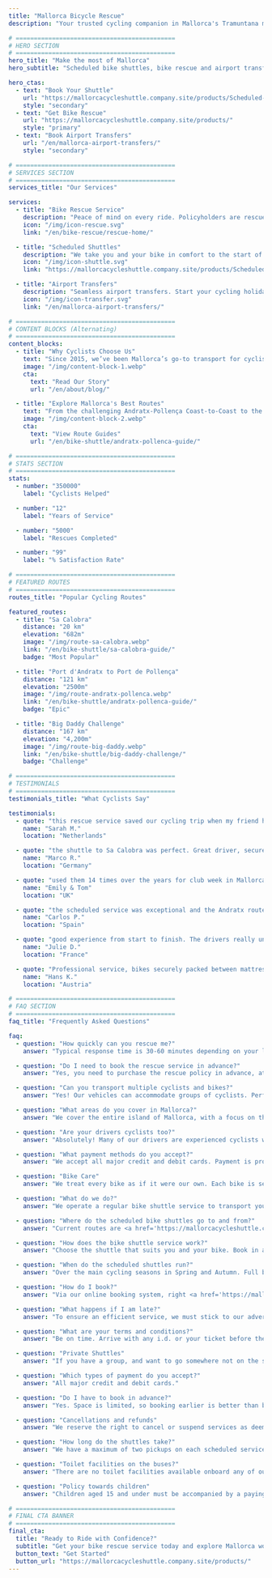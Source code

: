 ```yaml
---
title: "Mallorca Bicycle Rescue"
description: "Your trusted cycling companion in Mallorca's Tramuntana mountains. Bike rescue service, shuttles, and airport transfers for cyclists."

# ============================================
# HERO SECTION
# ============================================
hero_title: "Make the most of Mallorca"
hero_subtitle: "Scheduled bike shuttles, bike rescue and airport transfers by cyclists for cyclists"

hero_ctas:
  - text: "Book Your Shuttle"
    url: "https://mallorcacycleshuttle.company.site/products/Scheduled-Bike-Buses-c15728235"
    style: "secondary"
  - text: "Get Bike Rescue"
    url: "https://mallorcacycleshuttle.company.site/products/"
    style: "primary"
  - text: "Book Airport Transfers"
    url: "/en/mallorca-airport-transfers/"
    style: "secondary"

# ============================================
# SERVICES SECTION
# ============================================
services_title: "Our Services"

services:
  - title: "Bike Rescue Service"
    description: "Peace of mind on every ride. Policyholders are rescued Mallorca-wide if bike or body break down."
    icon: "/img/icon-rescue.svg"
    link: "/en/bike-rescue/rescue-home/"

  - title: "Scheduled Shuttles"
    description: "We take you and your bike in comfort to the start of the iconic one way routes."
    icon: "/img/icon-shuttle.svg"
    link: "https://mallorcacycleshuttle.company.site/products/Scheduled-Bike-Buses-c15728235"

  - title: "Airport Transfers"
    description: "Seamless airport transfers. Start your cycling holiday stress-free from the moment you land."
    icon: "/img/icon-transfer.svg"
    link: "/en/mallorca-airport-transfers/"

# ============================================
# CONTENT BLOCKS (Alternating)
# ============================================
content_blocks:
  - title: "Why Cyclists Choose Us"
    text: "Since 2015, we’ve been Mallorca’s go-to transport for cyclists—running shuttles, handling island-wide rescues, and looking after bikes as if they’re ours. Expect a friendly, reliable team, comfortable buses, and local knowledge you can count on."
    image: "/img/content-block-1.webp"
    cta:
      text: "Read Our Story"
      url: "/en/about/blog/"

  - title: "Explore Mallorca's Best Routes"
    text: "From the challenging Andratx-Pollença Coast-to-Coast to the legendary climbs from the Ports of Sa Calobra and Valldemossa to the quiet lanes of the interior, Mallorca is a world-class cycling paradise. Our comprehensive route guides help you plan your perfect one way rides with detailed maps, elevation profiles, and insider tips."
    image: "/img/content-block-2.webp"
    cta:
      text: "View Route Guides"
      url: "/en/bike-shuttle/andratx-pollenca-guide/"

# ============================================
# STATS SECTION
# ============================================
stats:
  - number: "350000"
    label: "Cyclists Helped"

  - number: "12"
    label: "Years of Service"

  - number: "5000"
    label: "Rescues Completed"

  - number: "99"
    label: "% Satisfaction Rate"

# ============================================
# FEATURED ROUTES
# ============================================
routes_title: "Popular Cycling Routes"

featured_routes:
  - title: "Sa Calobra"
    distance: "20 km"
    elevation: "682m"
    image: "/img/route-sa-calobra.webp"
    link: "/en/bike-shuttle/sa-calobra-guide/"
    badge: "Most Popular"

  - title: "Port d'Andratx to Port de Pollença"
    distance: "121 km"
    elevation: "2500m"
    image: "/img/route-andratx-pollenca.webp"
    link: "/en/bike-shuttle/andratx-pollenca-guide/"
    badge: "Epic"

  - title: "Big Daddy Challenge"
    distance: "167 km"
    elevation: "4,200m"
    image: "/img/route-big-daddy.webp"
    link: "/en/bike-shuttle/big-daddy-challenge/"
    badge: "Challenge"

# ============================================
# TESTIMONIALS
# ============================================
testimonials_title: "What Cyclists Say"

testimonials:
  - quote: "this rescue service saved our cycling trip when my friend had a mechanical issue. Professional, fast, and friendly. Highly recommend!"
    name: "Sarah M."
    location: "Netherlands"

  - quote: "the shuttle to Sa Calobra was perfect. Great driver, secure bike transport, and we started our ride from exactly where we wanted with fresh legs. Worth every cent."
    name: "Marco R."
    location: "Germany"

  - quote: "used them 14 times over the years for club week in Mallorca. Airport transfer and scheduled shuttle to Andratx. The peace of mind alone is worth it. These guys know what they are doing."
    name: "Emily & Tom"
    location: "UK"

  - quote: "the scheduled service was exceptional and the Andratx route made our cycling holiday. Can't wait to come back next year!"
    name: "Carlos P."
    location: "Spain"

  - quote: "good experience from start to finish. The drivers really understand cyclists' needs. Done four trips with them now."
    name: "Julie D."
    location: "France"

  - quote: "Professional service, bikes securely packed between mattresses, and the routes are spectacular. Highly recommended for serious cyclists."
    name: "Hans K."
    location: "Austria"

# ============================================
# FAQ SECTION
# ============================================
faq_title: "Frequently Asked Questions"

faq:
  - question: "How quickly can you rescue me?"
    answer: "Typical response time is 30-60 minutes depending on your location in Mallorca. We have multiple vehicles stationed across the island for fast response."

  - question: "Do I need to book the rescue service in advance?"
    answer: "Yes, you need to purchase the rescue policy in advance, at least the day before use (valid for your entire stay)."

  - question: "Can you transport multiple cyclists and bikes?"
    answer: "Yes! Our vehicles can accommodate groups of cyclists. Perfect for riding groups or cycling clubs."

  - question: "What areas do you cover in Mallorca?"
    answer: "We cover the entire island of Mallorca, with a focus on the Tramuntana mountain region where the best one way routes are. From Andratx to Pollença and everywhere in between."

  - question: "Are your drivers cyclists too?"
    answer: "Absolutely! Many of our drivers are experienced cyclists who know the routes, the challenges, and exactly what you need."

  - question: "What payment methods do you accept?"
    answer: "We accept all major credit and debit cards. Payment is processed securely through the Stripe booking system."

  - question: "Bike Care"
    answer: "We treat every bike as if it were our own. Each bike is securely packed into custom trailers, cushioned between mattresses, ensuring it arrives in the same condition as when it was packed before departure."

  - question: "What do we do?"
    answer: "We operate a regular bike shuttle service to transport you and your bike to the start of Mallorca's iconic one-way bucket list routes. Check out the <a href='https://mallorcacycleshuttle.company.site/products/' target='_blank' rel='noopener noreferrer'>schedule here</a>. We offer a bike and rider rescue service in case of breakdowns. <a href='https://mallorcacycleshuttle.company.site/products/' target='_blank' rel='noopener noreferrer'>Link here</a>. We provide private airport transfers with instant quotes available <a href='/en/mallorca-airport-transfers/'>here</a>."

  - question: "Where do the scheduled bike shuttles go to and from?"
    answer: "Current routes are <a href='https://mallorcacycleshuttle.company.site/products/' target='_blank' rel='noopener noreferrer'>here</a>."

  - question: "How does the bike shuttle service work?"
    answer: "Choose the shuttle that suits you and your bike. Book in advance, as spaces are limited. Arrive at least 15 minutes before departure with proof of ID or your ticket (showing it on your phone is ideal) to get your bike loaded. <a href='https://mallorcacycleshuttle.company.site/products/' target='_blank' rel='noopener noreferrer'>Book here</a>. Enjoy the journey to your destination and love the ride back. Simple, efficient, and essential—turning your day into an unforgettable adventure."

  - question: "When do the scheduled shuttles run?"
    answer: "Over the main cycling seasons in Spring and Autumn. Full bike bus schedule is <a href='https://mallorcacycleshuttle.company.site/products/' target='_blank' rel='noopener noreferrer'>here</a>."

  - question: "How do I book?"
    answer: "Via our online booking system, right <a href='https://mallorcacycleshuttle.company.site/products/' target='_blank' rel='noopener noreferrer'>here</a>."

  - question: "What happens if I am late?"
    answer: "To ensure an efficient service, we must stick to our advertised schedule. Unfortunately, we cannot wait for late passengers, as this affects both our service and other riders. Please arrive at your chosen departure point before the bike packing time listed on your ticket. As your absence may prevent others from booking, we are unable to issue refunds for missed shuttles."

  - question: "What are your terms and conditions?"
    answer: "Be on time. Arrive with any i.d. or your ticket before the bike loading time stated on your ticket. Full Terms and Conditions here."

  - question: "Private Shuttles"
    answer: "If you have a group, and want to go somewhere not on the schedule or at a different time, please email admin@mallorcacycleshuttle.com with required date, place of collection, destination and group size and we will do our best to fit you in."

  - question: "Which types of payment do you accept?"
    answer: "All major credit and debit cards."

  - question: "Do I have to book in advance?"
    answer: "Yes. Space is limited, so booking earlier is better than booking later to avoid disappointment. We also recommend booking your trip for early in your stay, ensuring fresh legs and a reserve day should the weather be bad on your chosen day. <a href='https://mallorcacycleshuttle.company.site/products/' target='_blank' rel='noopener noreferrer'>Book here</a>."

  - question: "Cancellations and refunds"
    answer: "We reserve the right to cancel or suspend services as deemed necessary and without issuing advanced notice. In the event of a shuttle cancellation a full refund for tickets purchased, or transfer to an alternative bus is available. If you wish to change your ticket for another date this may be possible and will be decided on a case to case basis. For full refund and cancellation information, please see the full Terms and Conditions here."

  - question: "How long do the shuttles take?"
    answer: "We have a maximum of two pickups on each scheduled service. An example service to Andratx is as follows: Port de Pollença, start packing bikes at 07:15, then onto Alcudia and start packing bikes at 07:35 with an average arrival time of 09:15 in Andratx, depending on the traffic."

  - question: "Toilet facilities on the buses?"
    answer: "There are no toilet facilities available onboard any of our buses. With a maximum journey time of 90 minutes, it is not normally necessary! Just take care with the amount of liquid you choose to have before and during the journey."

  - question: "Policy towards children"
    answer: "Children aged 15 and under must be accompanied by a paying adult. All seats are priced the same."

# ============================================
# FINAL CTA BANNER
# ============================================
final_cta:
  title: "Ready to Ride with Confidence?"
  subtitle: "Get your bike rescue service today and explore Mallorca worry-free"
  button_text: "Get Started"
  button_url: "https://mallorcacycleshuttle.company.site/products/"
---
```

